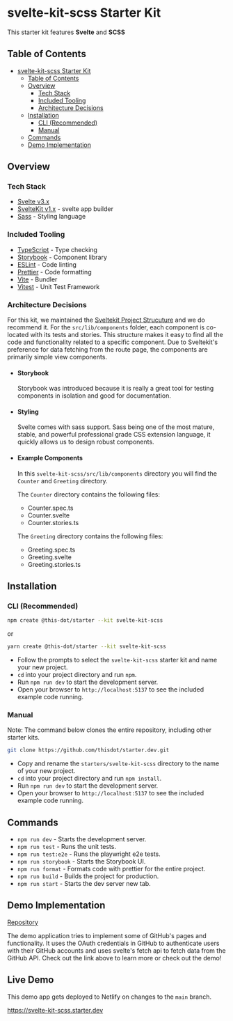 # svelte-kit-scss Starter Kit

This starter kit features **Svelte** and **SCSS**

## Table of Contents

- [svelte-kit-scss Starter Kit](#svelte-kit-scss-starter-kit)
  - [Table of Contents](#table-of-contents)
  - [Overview](#overview)
    - [Tech Stack](#tech-stack)
    - [Included Tooling](#included-tooling)
    - [Architecture Decisions](#architecture-decisions)
  - [Installation](#installation)
    - [CLI (Recommended)](#cli-recommended)
    - [Manual](#manual)
  - [Commands](#commands)
  - [Demo Implementation](#demo-implementation)

## Overview

### Tech Stack

- [Svelte v3.x](https://svelte.dev/)
- [SvelteKit v1.x](https://kit.svelte.dev/) - svelte app builder
- [Sass](https://sass-lang.com/) - Styling language

### Included Tooling

- [TypeScript](https://www.typescriptlang.org/) - Type checking
- [Storybook](https://storybook.js.org/) - Component library
- [ESLint](https://eslint.org/) - Code linting
- [Prettier](https://prettier.io/) - Code formatting
- [Vite](https://vitejs.dev/) - Bundler
- [Vitest](https://vitest.dev/) - Unit Test Framework

### Architecture Decisions

For this kit, we maintained the [Sveltekit Project Strucuture](https://kit.svelte.dev/docs/project-structure) and we do recommend it. For the `src/lib/components` folder, each component is co-located with its tests and stories. This structure makes it easy to find all the code and functionality related to a specific component. Due to Sveltekit's preference for data fetching from the route page, the components are primarily simple view components.

- #### Storybook

  Storybook was introduced because it is really a great tool for testing components in isolation and good for documentation.

- #### Styling

  Svelte comes with sass support. Sass being one of the most mature, stable, and powerful professional grade CSS extension language, it quickly allows us to design robust components.

- #### Example Components

  In this `svelte-kit-scss/src/lib/components` directory you will find the `Counter` and `Greeting` directory.

  The `Counter` directory contains the following files:

  - Counter.spec.ts
  - Counter.svelte
  - Counter.stories.ts

  The `Greeting` directory contains the following files:

  - Greeting.spec.ts
  - Greeting.svelte
  - Greeting.stories.ts

## Installation

### CLI (Recommended)

```bash
npm create @this-dot/starter --kit svelte-kit-scss
```

or

```bash
yarn create @this-dot/starter --kit svelte-kit-scss
```

- Follow the prompts to select the `svelte-kit-scss` starter kit and name your new project.
- `cd` into your project directory and run `npm`.
- Run `npm run dev` to start the development server.
- Open your browser to `http://localhost:5137` to see the included example code running.

### Manual

Note: The command below clones the entire repository, including other starter kits.

```bash
git clone https://github.com/thisdot/starter.dev.git
```

- Copy and rename the `starters/svelte-kit-scss` directory to the name of your new project.
- `cd` into your project directory and run `npm install`.
- Run `npm run dev` to start the development server.
- Open your browser to `http://localhost:5137` to see the included example code running.

## Commands

- `npm run dev` - Starts the development server.
- `npm run test` - Runs the unit tests.
- `npm run test:e2e` - Runs the playwright e2e tests.
- `npm run storybook` - Starts the Storybook UI.
- `npm run format` - Formats code with prettier for the entire project.
- `npm run build` - Builds the project for production.
- `npm run start` - Starts the dev server new tab.

## Demo Implementation

[Repository](https://github.com/thisdot/starter.dev-github-showcases/tree/main/svelte-kit-scss)

The demo application tries to implement some of GitHub's pages and functionality. It uses the OAuth credentials in GitHub to authenticate users with their GitHub accounts and uses svelte's fetch api to fetch data from the GitHub API. Check out the link above to learn more or check out the demo!

## Live Demo

This demo app gets deployed to Netlify on changes to the `main` branch.

https://svelte-kit-scss.starter.dev
